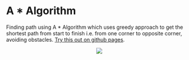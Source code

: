 # A * Algorithm
Finding path using A * Algorithm  which uses greedy approach to get the shortest path from start to finish i.e. from one corner to opposite corner, avoiding obstacles. [Try this out on github pages](https://hsaygan.github.io/A-Star-Pathfinding/). 

<p align="center">
<img src="http://i.imgur.com/Dc9kQ9W.png?1">
</p>
